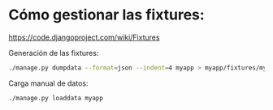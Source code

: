 # Cómo gestionar las fixtures:
https://code.djangoproject.com/wiki/Fixtures

Generación de las fixtures:
```sh
./manage.py dumpdata --format=json --indent=4 myapp > myapp/fixtures/myapp.json
```

Carga manual de datos:
```sh
./manage.py loaddata myapp
```
